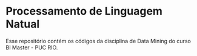 # Processamento de Linguagem Natual

Esse repositório contém os códigos da disciplina de Data Mining do curso BI Master - PUC RIO.
